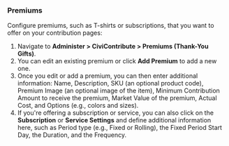 ### **Premiums**

Configure premiums, such as T-shirts or subscriptions, that you want to
offer on your contribution pages:

1.  Navigate to **Administer > CiviContribute > Premiums (Thank-You
    Gifts)**.
2.  You can edit an existing premium or click **Add Premium** to add a
    new one.
3.  Once you edit or add a premium, you can then enter additional
    information: Name, Description, SKU (an optional product code),
    Premium Image (an optional image of the item), Minimum Contribution
    Amount to receive the premium, Market Value of the premium, Actual
    Cost, and Options (e.g., colors and sizes).
4.  If you're offering a subscription or service, you can also click on
    the **Subscription** or **Service Settings** and define additional
    information here, such as Period type (e.g., Fixed or Rolling), the
    Fixed Period Start Day, the Duration, and the Frequency.
